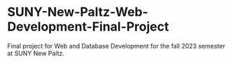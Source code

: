 # SUNY-New-Paltz-Web-Development-Final-Project
Final project for Web and Database Development for the fall 2023 semester at SUNY New Paltz.
